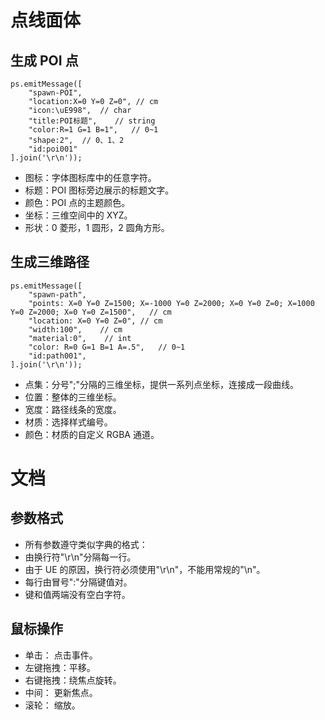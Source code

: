 # 点线面体

## 生成 POI 点

```
ps.emitMessage([
    "spawn-POI",
    "location:X=0 Y=0 Z=0", // cm
    "icon:\uE998",  // char
    "title:POI标题",    // string
    "color:R=1 G=1 B=1",   // 0~1
    "shape:2",  // 0、1、2
    "id:poi001"
].join('\r\n'));
```

- 图标：字体图标库中的任意字符。
- 标题：POI 图标旁边展示的标题文字。
- 颜色：POI 点的主题颜色。
- 坐标：三维空间中的 XYZ。
- 形状：0 菱形，1 圆形，2 圆角方形。

## 生成三维路径

```
ps.emitMessage([
    "spawn-path",
    "points: X=0 Y=0 Z=1500; X=-1000 Y=0 Z=2000; X=0 Y=0 Z=0; X=1000 Y=0 Z=2000; X=0 Y=0 Z=1500",   // cm
    "location: X=0 Y=0 Z=0", // cm
    "width:100",    // cm
    "material:0",    // int
    "color: R=0 G=1 B=1 A=.5",   // 0~1
    "id:path001",
].join('\r\n'));
```

- 点集：分号";"分隔的三维坐标，提供一系列点坐标，连接成一段曲线。
- 位置：整体的三维坐标。
- 宽度：路径线条的宽度。
- 材质：选择样式编号。
- 颜色：材质的自定义 RGBA 通道。

# 文档

## 参数格式

- 所有参数遵守类似字典的格式：
- 由换行符"\r\n"分隔每一行。
- 由于 UE 的原因，换行符必须使用"\r\n"，不能用常规的"\n"。
- 每行由冒号":"分隔键值对。
- 键和值两端没有空白字符。

## 鼠标操作

- 单击： 点击事件。
- 左键拖拽：平移。
- 右键拖拽：绕焦点旋转。
- 中间： 更新焦点。
- 滚轮： 缩放。
